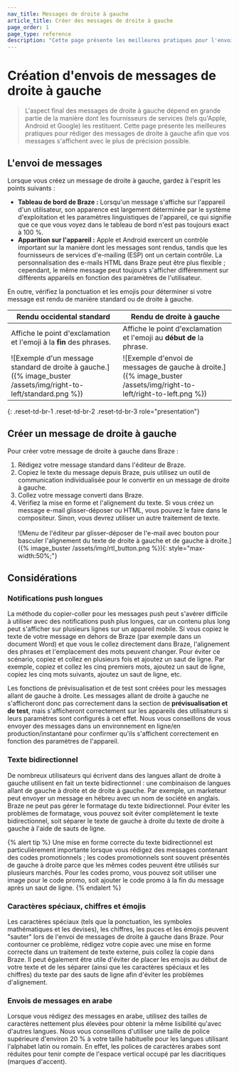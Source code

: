 ```yaml
---
nav_title: Messages de droite à gauche
article_title: Créer des messages de droite à gauche
page_order: 1
page_type: reference
description: "Cette page présente les meilleures pratiques pour l'envoi de messages dans Braze qui se lisent de droite à gauche."
---
```


# Création d'envois de messages de droite à gauche

> L'aspect final des messages de droite à gauche dépend en grande partie de la manière dont les fournisseurs de services (tels qu'Apple, Android et Google) les restituent. Cette page présente les meilleures pratiques pour rédiger des messages de droite à gauche afin que vos messages s'affichent avec le plus de précision possible.

## L'envoi de messages

Lorsque vous créez un message de droite à gauche, gardez à l'esprit les points suivants :

- **Tableau de bord de Braze :** Lorsqu'un message s'affiche sur l'appareil d'un utilisateur, son apparence est largement déterminée par le système d'exploitation et les paramètres linguistiques de l'appareil, ce qui signifie que ce que vous voyez dans le tableau de bord n'est pas toujours exact à 100 %.
- **Apparition sur l'appareil :** Apple et Android exercent un contrôle important sur la manière dont les messages sont rendus, tandis que les fournisseurs de services d'e-mailing (ESP) ont un certain contrôle. La personnalisation des e-mails HTML dans Braze peut être plus flexible ; cependant, le même message peut toujours s'afficher différemment sur différents appareils en fonction des paramètres de l'utilisateur.

En outre, vérifiez la ponctuation et les emojis pour déterminer si votre message est rendu de manière standard ou de droite à gauche.

| Rendu occidental standard | Rendu de droite à gauche |
|------------------|------------------------|
| Affiche le point d'exclamation et l'emoji à la **fin** des phrases. | Affiche le point d'exclamation et l'emoji au **début de** la phrase. |
| ![Exemple d'un message standard de droite à gauche.]({% image_buster /assets/img/right-to-left/standard.png %}) | ![Exemple d'envoi de messages de gauche à droite.]({% image_buster /assets/img/right-to-left/right-to-left.png %}) |
{: .reset-td-br-1 .reset-td-br-2 .reset-td-br-3 role="presentation"}

## Créer un message de droite à gauche

Pour créer votre message de droite à gauche dans Braze :

1. Rédigez votre message standard dans l'éditeur de Braze.
2. Copiez le texte du message depuis Braze, puis utilisez un outil de communication individualisée pour le convertir en un message de droite à gauche.
3. Collez votre message converti dans Braze.
4. Vérifiez la mise en forme et l'alignement du texte. Si vous créez un message e-mail glisser-déposer ou HTML, vous pouvez le faire dans le compositeur. Sinon, vous devrez utiliser un autre traitement de texte.<br><br>![Menu de l'éditeur par glisser-déposer de l'e-mail avec bouton pour basculer l'alignement du texte de droite à gauche et de gauche à droite.]({% image_buster /assets/img/rtl_button.png %}){: style="max-width:50%;"}

## Considérations
 
### Notifications push longues

La méthode du copier-coller pour les messages push peut s'avérer difficile à utiliser avec des notifications push plus longues, car un contenu plus long peut s'afficher sur plusieurs lignes sur un appareil mobile. Si vous copiez le texte de votre message en dehors de Braze (par exemple dans un document Word) et que vous le collez directement dans Braze, l'alignement des phrases et l'emplacement des mots peuvent changer. Pour éviter ce scénario, copiez et collez en plusieurs fois et ajoutez un saut de ligne. Par exemple, copiez et collez les cinq premiers mots, ajoutez un saut de ligne, copiez les cinq mots suivants, ajoutez un saut de ligne, etc.

Les fonctions de prévisualisation et de test sont créées pour les messages allant de gauche à droite. Les messages allant de droite à gauche ne s'afficheront donc pas correctement dans la section de **prévisualisation et de test**, mais s'afficheront correctement sur les appareils des utilisateurs si leurs paramètres sont configurés à cet effet. Nous vous conseillons de vous envoyer des messages dans un environnement en ligne/en production/instantané pour confirmer qu'ils s'affichent correctement en fonction des paramètres de l'appareil.

### Texte bidirectionnel

De nombreux utilisateurs qui écrivent dans des langues allant de droite à gauche utilisent en fait un texte bidirectionnel : une combinaison de langues allant de gauche à droite et de droite à gauche. Par exemple, un marketeur peut envoyer un message en hébreu avec un nom de société en anglais. Braze ne peut pas gérer le formatage du texte bidirectionnel. Pour éviter les problèmes de formatage, vous pouvez soit éviter complètement le texte bidirectionnel, soit séparer le texte de gauche à droite du texte de droite à gauche à l'aide de sauts de ligne. 

{% alert tip %}
Une mise en forme correcte du texte bidirectionnel est particulièrement importante lorsque vous rédigez des messages contenant des codes promotionnels ; les codes promotionnels sont souvent présentés de gauche à droite parce que les mêmes codes peuvent être utilisés sur plusieurs marchés. Pour les codes promo, vous pouvez soit utiliser une image pour le code promo, soit ajouter le code promo à la fin du message après un saut de ligne.
{% endalert %}

### Caractères spéciaux, chiffres et émojis

Les caractères spéciaux (tels que la ponctuation, les symboles mathématiques et les devises), les chiffres, les puces et les émojis peuvent "sauter" lors de l'envoi de messages de droite à gauche dans Braze. Pour contourner ce problème, rédigez votre copie avec une mise en forme correcte dans un traitement de texte externe, puis collez la copie dans Braze. Il peut également être utile d'éviter de placer les emojis au début de votre texte et de les séparer (ainsi que les caractères spéciaux et les chiffres) du texte par des sauts de ligne afin d'éviter les problèmes d'alignement.

### Envois de messages en arabe

Lorsque vous rédigez des messages en arabe, utilisez des tailles de caractères nettement plus élevées pour obtenir la même lisibilité qu'avec d'autres langues. Nous vous conseillons d'utiliser une taille de police supérieure d'environ 20 % à votre taille habituelle pour les langues utilisant l'alphabet latin ou romain. En effet, les polices de caractères arabes sont réduites pour tenir compte de l'espace vertical occupé par les diacritiques (marques d'accent).
